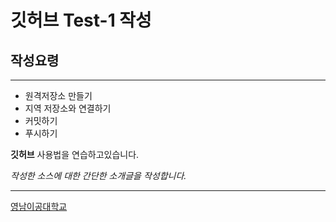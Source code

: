 # 깃허브 Test-1 작성
## 작성요령
---

- 원격저장소 만들기
- 지역 저장소와 연결하기
- 커밋하기
- 푸시하기

**깃허브** 사용법을 연습하고있습니다.

*작성한 소스에 대한 간단한 소개글을 작성합니다.*

---
[영남이공대학교](http://www.ync.ac.kr)
